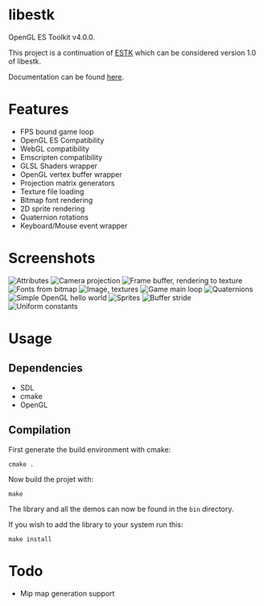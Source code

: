 libestk
=======

OpenGL ES Toolkit v4.0.0.

This project is a continuation of [ESTK](https://github.com/carlmartus/estk) which can be considered version 1.0 of libestk.

Documentation can be found [here](DOC.md).

# Features
 * FPS bound game loop
 * OpenGL ES Compatibility
 * WebGL compatibility
 * Emscripten compatibility
 * GLSL Shaders wrapper
 * OpenGL vertex buffer wrapper
 * Projection matrix generators
 * Texture file loading
 * Bitmap font rendering
 * 2D sprite rendering
 * Quaternion rotations
 * Keyboard/Mouse event wrapper

# Screenshots
![Attributes](screenshots/attr.png)
![Camera projection](screenshots/cam.png)
![Frame buffer, rendering to texture](screenshots/fb.png)
![Fonts from bitmap](screenshots/font.png)
![Image, textures](screenshots/image.png)
![Game main loop](screenshots/mainloop.png)
![Quaternions](screenshots/quaternion.png)
![Simple OpenGL hello world](screenshots/red.png)
![Sprites](screenshots/sprites.png)
![Buffer stride](screenshots/stride.png)
![Uniform constants](screenshots/uniform.png)

# Usage

## Dependencies
 * SDL
 * cmake
 * OpenGL


## Compilation
  First generate the build environment with cmake:
```
cmake .
```


  Now build the projet with:
```
make
```

The library and all the demos can now be found in the ```bin``` directory.


If you wish to add the library to your system run this:
```
make install
```

# Todo
 * Mip map generation support

